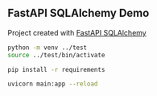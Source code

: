 ## FastAPI SQLAlchemy Demo

Project created with [FastAPI SQLAlchemy](https://github.com/tiangolo/fastapi-sqlalchemy)

```bash
python -m venv ../test
source ../test/bin/activate
```

```bash
pip install -r requirements
```

```bash
uvicorn main:app --reload
```
